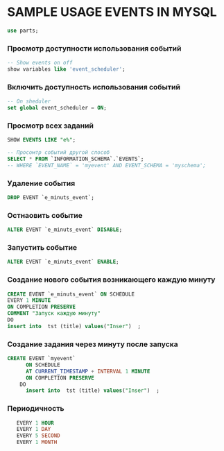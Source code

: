 # SAMPLE USAGE EVENTS IN MYSQL

```sql
use parts;
```

### Просмотр доступности использования событий
```sql
-- Show events on off
show variables like 'event_scheduler';
```

### Включить доступность использования событий

```sql
-- On sheduler
set global event_scheduler = ON;
```

### Просмотр всех заданий
```sql
SHOW EVENTS LIKE "e%";

-- Просомтр событий другой способ 
SELECT * FROM `INFORMATION_SCHEMA`.`EVENTS`;
-- WHERE `EVENT_NAME` = 'myevent' AND EVENT_SCHEMA = 'myschema';
```

### Удаление события
```sql
DROP EVENT `e_minuts_event`;
```

### Остнаовить событие
```sql
ALTER EVENT `e_minuts_event` DISABLE;
```

### Запустить событие  
```sql
ALTER EVENT `e_minuts_event` ENABLE;
```

### Создание нового события возникающего каждую минуту

```sql
CREATE EVENT `e_minuts_event` ON SCHEDULE 
EVERY 1 MINUTE 
ON COMPLETION PRESERVE
COMMENT "Запуск каждую минуту"
DO
insert into  tst (title) values("Inser")  ;
```

### Создание задания через минуту после запуска
```sql
CREATE EVENT `myevent`  
      ON SCHEDULE 
      AT CURRENT_TIMESTAMP + INTERVAL 1 MINUTE 
      ON COMPLETION PRESERVE
    DO
      insert into  tst (title) values("Inser")  ;
```      
      
      
### Периодичность 

```sql
   EVERY 1 HOUR
   EVERY 1 DAY
   EVERY 5 SECOND
   EVERY 1 MONTH
```



      
